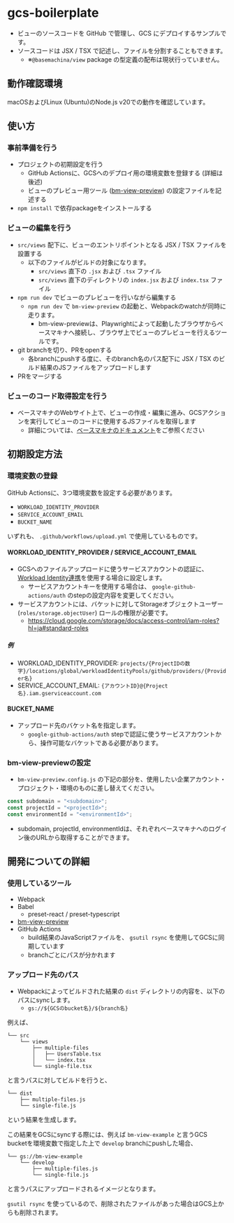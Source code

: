 # gcs-boilerplate

- ビューのソースコードを GitHub で管理し、GCS にデプロイするサンプルです。
- ソースコードは JSX / TSX で記述し、ファイルを分割することもできます。
  - ※`@basemachina/view` package の型定義の配布は現状行っていません。

## 動作確認環境

macOSおよびLinux (Ubuntu)のNode.js v20での動作を確認しています。

## 使い方

### 事前準備を行う

* プロジェクトの初期設定を行う
  - GitHub Actionsに、GCSへのデプロイ用の環境変数を登録する (詳細は後述)
  - ビューのプレビュー用ツール ([bm-view-preview](https://github.com/basemachina/bm-view-preview)) の設定ファイルを記述する
* `npm install` で依存packageをインストールする

### ビューの編集を行う

* `src/views` 配下に、ビューのエントリポイントとなる JSX / TSX ファイルを設置する
  - 以下のファイルがビルドの対象になります。
    - `src/views` 直下の `.jsx` および `.tsx` ファイル
    - `src/views` 直下のディレクトリの `index.jsx` および `index.tsx` ファイル
* `npm run dev` でビューのプレビューを行いながら編集する
  - `npm run dev` で `bm-view-preview` の起動と、Webpackのwatchが同時に走ります。
    - bm-view-previewは、Playwrightによって起動したブラウザからベースマキナへ接続し、ブラウザ上でビューのプレビューを行えるツールです。
* git branchを切り、PRをopenする
  - 各branchにpushする度に、そのbranch名のパス配下に JSX / TSX のビルド結果のJSファイルをアップロードします
* PRをマージする

### ビューのコード取得設定を行う

* ベースマキナのWebサイト上で、ビューの作成・編集に進み、GCSアクションを実行してビューのコードに使用するJSファイルを取得します
  - 詳細については、[ベースマキナのドキュメント](https://docs.basemachina.com/view/git_management/)をご参照ください

## 初期設定方法

### 環境変数の登録

GitHub Actionsに、3つ環境変数を設定する必要があります。

* `WORKLOAD_IDENTITY_PROVIDER`
* `SERVICE_ACCOUNT_EMAIL`
* `BUCKET_NAME`

いずれも、 `.github/workflows/upload.yml` で使用しているものです。

#### WORKLOAD_IDENTITY_PROVIDER / SERVICE_ACCOUNT_EMAIL

* GCSへのファイルアップロードに使うサービスアカウントの認証に、[Workload Identity連携](https://cloud.google.com/iam/docs/workload-identity-federation?hl=ja)を使用する場合に設定します。
  - サービスアカウントキーを使用する場合は、 `google-github-actions/auth` のstepの設定内容を変更してください。
* サービスアカウントには、バケットに対してStorageオブジェクトユーザー (`roles/storage.objectUser`) ロールの権限が必要です。
  - https://cloud.google.com/storage/docs/access-control/iam-roles?hl=ja#standard-roles

##### 例

* WORKLOAD_IDENTITY_PROVIDER: `projects/{ProjectIDの数字}/locations/global/workloadIdentityPools/github/providers/{Provider名}`
* SERVICE_ACCOUNT_EMAIL: `{アカウントID}@{Project名}.iam.gserviceaccount.com`

#### BUCKET_NAME

* アップロード先のバケット名を指定します。
  - `google-github-actions/auth` stepで認証に使うサービスアカウントから、操作可能なバケットである必要があります。

### bm-view-previewの設定

* `bm-view-preview.config.js` の下記の部分を、使用したい企業アカウント・プロジェクト・環境のものに差し替えてください。

```js
const subdomain = "<subdomain>";
const projectId = "<projectId>";
const environmentId = "<environmentId>";
```

* subdomain, projectId, environmentIdは、それぞれベースマキナへのログイン後のURLから取得することができます。

## 開発についての詳細

### 使用しているツール

* Webpack
* Babel
  - preset-react / preset-typescript
* [bm-view-preview](https://github.com/basemachina/bm-view-preview)
* GitHub Actions
  - build結果のJavaScriptファイルを、 `gsutil rsync` を使用してGCSに同期しています
  - branchごとにパスが分かれます

### アップロード先のパス

* Webpackによってビルドされた結果の `dist` ディレクトリの内容を、以下のパスにsyncします。
  - `gs://${GCSのbucket名}/${branch名}`

例えば、

```
└── src
    └── views
        ├── multiple-files
        │   ├── UsersTable.tsx
        │   └── index.tsx
        └── single-file.tsx
```

と言うパスに対してビルドを行うと、

```
└── dist
    ├── multiple-files.js
    └── single-file.js
```

という結果を生成します。

この結果をGCSにsyncする際には、例えば `bm-view-example` と言うGCS bucketを環境変数で指定した上で `develop` branchにpushした場合、

```
└── gs://bm-view-example
    └── develop
        ├── multiple-files.js
        └── single-file.js
```

と言うパスにアップロードされるイメージとなります。

`gsutil rsync` を使っているので、削除されたファイルがあった場合はGCS上からも削除されます。
